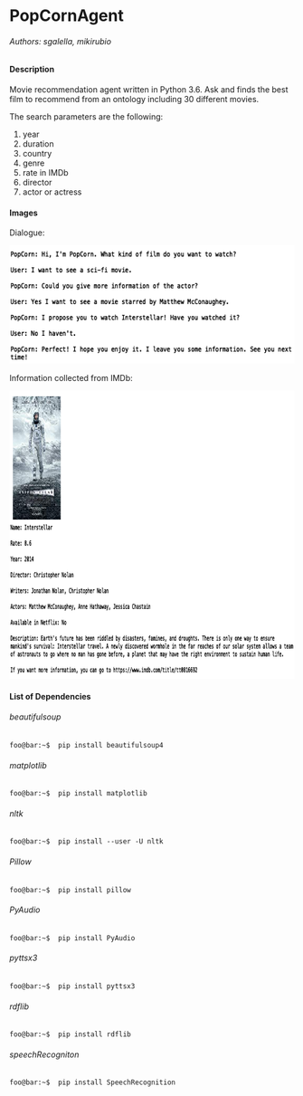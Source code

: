 # PopCornAgent

###### _Authors: sgalella, mikirubio_

#### Description

Movie recommendation agent written in Python 3.6. Ask and finds the best film to recommend from an ontology including 30 different movies.

The search parameters are the following:
1. year
2. duration
3. country
4. genre
5. rate in IMDb
6. director
7. actor or actress

#### Images

Dialogue:
<p>
  <img width="592" height="209" src="images/dialogue.jpg">
</p>

Information collected from IMDb:
<p align="center">
  <img width="880" height="509" src="images/crawler.jpg">
</p>


#### List of Dependencies


###### beautifulsoup
```
foo@bar:~$  pip install beautifulsoup4

```


###### matplotlib
```
foo@bar:~$  pip install matplotlib

```

###### nltk
```
foo@bar:~$  pip install --user -U nltk

```

###### Pillow
```
foo@bar:~$  pip install pillow 

```

###### PyAudio
```
foo@bar:~$  pip install PyAudio

```

###### pyttsx3
```
foo@bar:~$  pip install pyttsx3

```

###### rdflib
```
foo@bar:~$  pip install rdflib

```


###### speechRecogniton
```
foo@bar:~$  pip install SpeechRecognition

```



